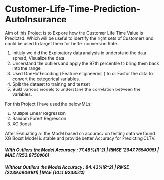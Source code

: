 # Customer-Life-Time-Prediction-AutoInsurance
Aim of this Project is to Explore how the Customer Life Time Value is Predicted. Which will be useful to identify the right sets of Customers and could be used to target them for better conversion Rate.

1. Initialy we did the Exploratory data analysis to understand the data spread, Visualize the data
2. Understand the outliers and apply the 97th percentile to bring them back into the range.
3. Used OneHotEncoding ( Feature engineering ) to or Factor the data to convert the categorical variables.
4. Split the dataset to training and testset
5. Build various models to understand the correlation between the variables.



For this Project I have used the below MLs:

1. Multiple Linear Regression
2. Random Forest Regression
3. XG Boost

After Evaluating all the Model based on accuracy on testing data we found XG Boost Model is stable and provide better Accuracy for Predicting CLTV.

##### With Outliers the Model Accuracy     : 77.48%(R^2)  | RMSE (2647.7554095)   | MAE (1253.8750966)

##### Without Outliers the Model Accuracy : 84.43%(R^2) | RMSE (2239.0906101) | MAE (1041.9238513)
